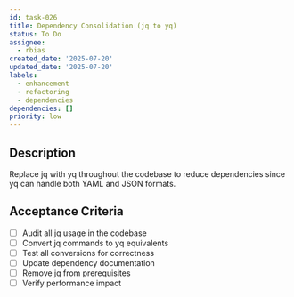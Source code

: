 ```yaml
---
id: task-026
title: Dependency Consolidation (jq to yq)
status: To Do
assignee:
  - rbias
created_date: '2025-07-20'
updated_date: '2025-07-20'
labels:
  - enhancement
  - refactoring
  - dependencies
dependencies: []
priority: low
---
```


## Description

Replace jq with yq throughout the codebase to reduce dependencies since yq can handle both YAML and JSON formats.

## Acceptance Criteria

- [ ] Audit all jq usage in the codebase
- [ ] Convert jq commands to yq equivalents
- [ ] Test all conversions for correctness
- [ ] Update dependency documentation
- [ ] Remove jq from prerequisites
- [ ] Verify performance impact
